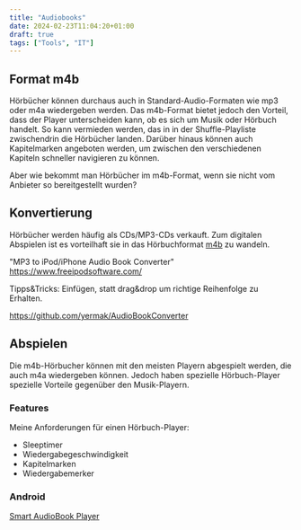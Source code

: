 ```yaml
---
title: "Audiobooks"
date: 2024-02-23T11:04:20+01:00
draft: true
tags: ["Tools", "IT"]
---
```


## Format m4b
Hörbücher können durchaus auch in Standard-Audio-Formaten wie mp3 oder m4a wiedergeben werden. Das m4b-Format bietet jedoch den Vorteil, dass der Player unterscheiden kann, ob es sich um Musik oder Hörbuch handelt. So kann vermieden werden, das in in der Shuffle-Playliste zwischendrin die Hörbücher landen. Darüber hinaus können auch Kapitelmarken angeboten werden, um zwischen den verschiedenen Kapiteln schneller navigieren zu können.

Aber wie bekommt man Hörbücher im m4b-Format, wenn sie nicht vom Anbieter so bereitgestellt wurden?
## Konvertierung
Hörbücher werden häufig als CDs/MP3-CDs verkauft. Zum digitalen Abspielen ist es vorteilhaft sie in das Hörbuchformat [m4b](https://en.wikipedia.org/wiki/MP4_file_format) zu wandeln.


"MP3 to iPod/iPhone Audio Book Converter"
https://www.freeipodsoftware.com/

Tipps&Tricks:
	Einfügen, statt drag&drop um richtige Reihenfolge zu Erhalten.

https://github.com/yermak/AudioBookConverter

## Abspielen
Die m4b-Hörbucher können mit den meisten Playern abgespielt werden, die auch m4a wiedergeben können. Jedoch haben spezielle Hörbuch-Player spezielle Vorteile gegenüber den Musik-Playern.
### Features
Meine Anforderungen für einen Hörbuch-Player:
- Sleeptimer
- Wiedergabegeschwindigkeit
- Kapitelmarken
- Wiedergabemerker

### Android
[Smart AudioBook Player](https://play.google.com/store/apps/details?id=ak.alizandro.smartaudiobookplayer&hl=de&pli=1)
